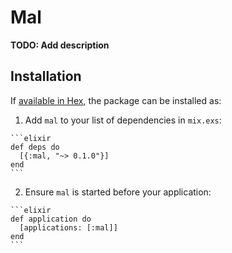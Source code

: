 # Mal

**TODO: Add description**

## Installation

If [available in Hex](https://hex.pm/docs/publish), the package can be installed as:

  1. Add `mal` to your list of dependencies in `mix.exs`:

    ```elixir
    def deps do
      [{:mal, "~> 0.1.0"}]
    end
    ```

  2. Ensure `mal` is started before your application:

    ```elixir
    def application do
      [applications: [:mal]]
    end
    ```

